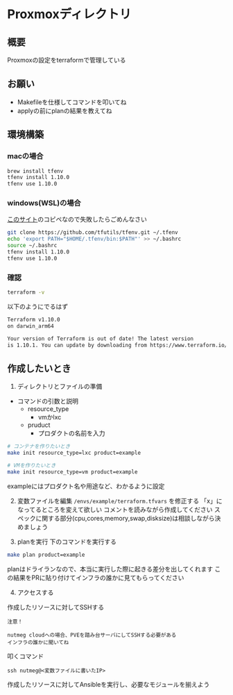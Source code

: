 # Proxmoxディレクトリ

## 概要

Proxmoxの設定をterraformで管理している

## お願い
- Makefileを仕様してコマンドを叩いてね
- applyの前にplanの結果を教えてね

## 環境構築
### macの場合
```bash
brew install tfenv
tfenv install 1.10.0
tfenv use 1.10.0
```

### windows(WSL)の場合
[このサイト](https://zenn.dev/shz/articles/0c237d00267be4)のコピペなので失敗したらごめんなさい

```bash
git clone https://github.com/tfutils/tfenv.git ~/.tfenv
echo 'export PATH="$HOME/.tfenv/bin:$PATH"' >> ~/.bashrc
source ~/.bashrc
tfenv install 1.10.0
tfenv use 1.10.0
```

### 確認
```bash
terraform -v
```

以下のようにでるはず
```bash
Terraform v1.10.0
on darwin_arm64

Your version of Terraform is out of date! The latest version
is 1.10.1. You can update by downloading from https://www.terraform.io/downloads.html
```


## 作成したいとき
1. ディレクトリとファイルの準備
- コマンドの引数と説明
  - resource_type
    - vmかlxc
  - pruduct
    - プロダクトの名前を入力
```bash
# コンテナを作りたいとき
make init resource_type=lxc product=example

# VMを作りたいとき
make init resource_type=vm product=example
```
exampleにはプロダクト名や用途など、わかるように設定

2. 変数ファイルを編集
`/envs/example/terraform.tfvars` を修正する
「x」になってるところを変えて欲しい
コメントを読みながら作成してください
スペックに関する部分(cpu,cores,memory,swap,disksize)は相談しながら決めましょう

3. planを実行
下のコマンドを実行する
```bash
make plan product=example
```
planはドライランなので、本当に実行した際に起きる差分を出してくれます
この結果をPRに貼り付けてインフラの誰かに見てもらってください

4. アクセスする

作成したリソースに対してSSHする

`注意！`
```
nutmeg cloudへの場合、PVEを踏み台サーバにしてSSHする必要がある
インフラの誰かに聞いてね
```
叩くコマンド
```
ssh nutmeg@<変数ファイルに書いたIP>
```
作成したリソースに対してAnsibleを実行し、必要なモジュールを揃えよう











